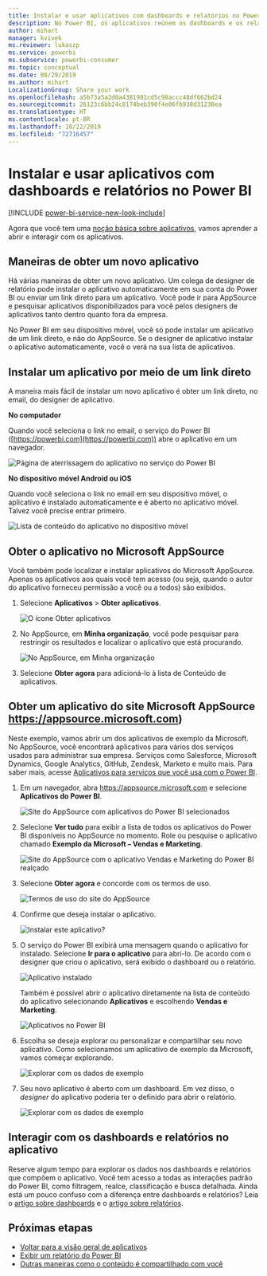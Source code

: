 ```yaml
---
title: Instalar e usar aplicativos com dashboards e relatórios no Power BI
description: No Power BI, os aplicativos reúnem os dashboards e os relatórios relacionados em um só local.
author: mihart
manager: kvivek
ms.reviewer: lukaszp
ms.service: powerbi
ms.subservice: powerbi-consumer
ms.topic: conceptual
ms.date: 08/29/2019
ms.author: mihart
LocalizationGroup: Share your work
ms.openlocfilehash: a5b73a5a2d0a4381981cd5c98accc48df662bd24
ms.sourcegitcommit: 26123c6bb24c8174beb390f4e06fb938d31238ea
ms.translationtype: HT
ms.contentlocale: pt-BR
ms.lasthandoff: 10/22/2019
ms.locfileid: "72716457"
---
```

# <a name="install-and-use-apps-with-dashboards-and-reports-in-power-bi"></a>Instalar e usar aplicativos com dashboards e relatórios no Power BI

[!INCLUDE [power-bi-service-new-look-include](../includes/power-bi-service-new-look-include.md)]

Agora que você tem uma [noção básica sobre aplicativos](end-user-apps.md), vamos aprender a abrir e interagir com os aplicativos. 

## <a name="ways-to-get-a-new-app"></a>Maneiras de obter um novo aplicativo
Há várias maneiras de obter um novo aplicativo. Um colega de designer de relatório pode instalar o aplicativo automaticamente em sua conta do Power BI ou enviar um link direto para um aplicativo. Você pode ir para AppSource e pesquisar aplicativos disponibilizados para você pelos designers de aplicativos tanto dentro quanto fora da empresa. 

No Power BI em seu dispositivo móvel, você só pode instalar um aplicativo de um link direto, e não do AppSource. Se o designer de aplicativo instalar o aplicativo automaticamente, você o verá na sua lista de aplicativos.

## <a name="install-an-app-from-a-direct-link"></a>Instalar um aplicativo por meio de um link direto
A maneira mais fácil de instalar um novo aplicativo é obter um link direto, no email, do designer de aplicativo.  

**No computador** 

Quando você seleciona o link no email, o serviço do Power BI ([https://powerbi.com](https://powerbi.com)) abre o aplicativo em um navegador. 

![Página de aterrissagem do aplicativo no serviço do Power BI](./media/end-user-app-view/power-bi-app-from-link.png)

**No dispositivo móvel Android ou iOS** 

Quando você seleciona o link no email em seu dispositivo móvel, o aplicativo é instalado automaticamente e é aberto no aplicativo móvel. Talvez você precise entrar primeiro. 

![Lista de conteúdo do aplicativo no dispositivo móvel](./media/end-user-app-view/power-bi-ios.png)

## <a name="get-the-app-from-microsoft-appsource"></a>Obter o aplicativo no Microsoft AppSource
Você também pode localizar e instalar aplicativos do Microsoft AppSource. Apenas os aplicativos aos quais você tem acesso (ou seja, quando o autor do aplicativo forneceu permissão a você ou a todos) são exibidos.

1. Selecione **Aplicativos**  > **Obter aplicativos**. 
   
    ![O ícone Obter aplicativos](./media/end-user-app-view/power-bi-get-app2.png)    
2. No AppSource, em **Minha organização**, você pode pesquisar para restringir os resultados e localizar o aplicativo que está procurando.
   
    ![No AppSource, em Minha organização](./media/end-user-app-view/power-bi-opportunity-app.png)
3. Selecione **Obter agora** para adicioná-lo à lista de Conteúdo de aplicativos. 

## <a name="get-an-app-from-the-microsoft-appsource-website-httpsappsourcemicrosoftcom"></a>Obter um aplicativo do site Microsoft AppSource https://appsource.microsoft.com)
Neste exemplo, vamos abrir um dos aplicativos de exemplo da Microsoft. No AppSource, você encontrará aplicativos para vários dos serviços usados para administrar sua empresa.  Serviços como Salesforce, Microsoft Dynamics, Google Analytics, GitHub, Zendesk, Marketo e muito mais. Para saber mais, acesse [Aplicativos para serviços que você usa com o Power BI](../service-connect-to-services.md). 

1. Em um navegador, abra https://appsource.microsoft.com e selecione **Aplicativos do Power BI**.

    ![Site do AppSource com aplicativos do Power BI selecionados  ](./media/end-user-apps/power-bi-appsource.png)


2. Selecione **Ver tudo** para exibir a lista de todos os aplicativos do Power BI disponíveis no AppSource no momento. Role ou pesquise o aplicativo chamado **Exemplo da Microsoft – Vendas e Marketing**.

    ![Site do AppSource com o aplicativo Vendas e Marketing do Power BI realçado  ](./media/end-user-apps/power-bi-appsource-samples.png)

3. Selecione **Obter agora** e concorde com os termos de uso.

    ![Termos de uso do site do AppSource ](./media/end-user-apps/power-bi-permission.png)


4. Confirme que deseja instalar o aplicativo.

    ![Instalar este aplicativo?  ](./media/end-user-apps/power-bi-app-install.png)

5. O serviço do Power BI exibirá uma mensagem quando o aplicativo for instalado. Selecione **Ir para o aplicativo** para abri-lo. De acordo com o designer que criou o aplicativo, será exibido o dashboard ou o relatório.

    ![Aplicativo instalado ](./media/end-user-apps/power-bi-app-ready.png)

    Também é possível abrir o aplicativo diretamente na lista de conteúdo do aplicativo selecionando **Aplicativos** e escolhendo **Vendas e Marketing**.

    ![Aplicativos no Power BI](./media/end-user-apps/power-bi-apps.png)


6. Escolha se deseja explorar ou personalizar e compartilhar seu novo aplicativo. Como selecionamos um aplicativo de exemplo da Microsoft, vamos começar explorando. 

    ![Explorar com os dados de exemplo](./media/end-user-apps/power-bi-explore.png)

7.  Seu novo aplicativo é aberto com um dashboard. Em vez disso, o *designer* do aplicativo poderia ter o definido para abrir o relatório.  

    ![Explorar com os dados de exemplo](./media/end-user-apps/power-bi-new-app.png)




## <a name="interact-with-the-dashboards-and-reports-in-the-app"></a>Interagir com os dashboards e relatórios no aplicativo
Reserve algum tempo para explorar os dados nos dashboards e relatórios que compõem o aplicativo. Você tem acesso a todas as interações padrão do Power BI, como filtragem, realce, classificação e busca detalhada.  Ainda está um pouco confuso com a diferença entre dashboards e relatórios?  Leia o [artigo sobre dashboards](end-user-dashboards.md) e o [artigo sobre relatórios](end-user-reports.md).  




## <a name="next-steps"></a>Próximas etapas
* [Voltar para a visão geral de aplicativos](end-user-apps.md)
* [Exibir um relatório do Power BI](end-user-report-open.md)
* [Outras maneiras como o conteúdo é compartilhado com você](end-user-shared-with-me.md)
